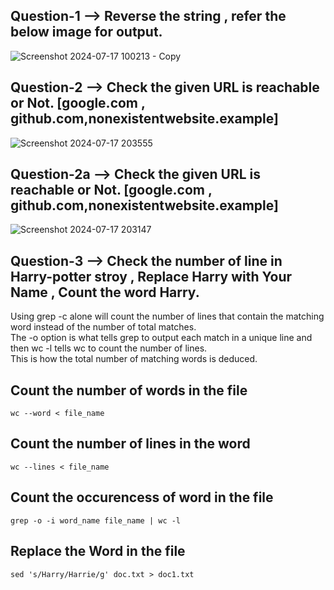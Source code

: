 ## Question-1 --> Reverse the string , refer the below image for output.
![Screenshot 2024-07-17 100213 - Copy](https://github.com/user-attachments/assets/5ba35dcf-fe73-4ccf-9ee9-dcfb4fb5849b)


## Question-2  --> Check the given URL is reachable or Not. [google.com , github.com,nonexistentwebsite.example]
![Screenshot 2024-07-17 203555](https://github.com/user-attachments/assets/c03ce05c-f009-414d-bc8f-b59354394277)


## Question-2a --> Check the given URL is reachable or Not. [google.com , github.com,nonexistentwebsite.example]
![Screenshot 2024-07-17 203147](https://github.com/user-attachments/assets/93213cb3-735f-4d9d-8a70-91803c68bcc3)

## Question-3 --> Check the number of line in Harry-potter stroy , Replace Harry with Your Name , Count the word Harry.

Using grep -c alone will count the number of lines that contain the matching word instead of the number of total matches.\
The -o option is what tells grep to output each match in a unique line and then wc -l tells wc to count the number of lines.\
This is how the total number of matching words is deduced.

## Count the number of words in the file
```
wc --word < file_name
```

## Count the number of lines in the word
```
wc --lines < file_name
```

## Count the occurencess of word in the file
```
grep -o -i word_name file_name | wc -l
```

## Replace the Word in the file 
```
sed 's/Harry/Harrie/g' doc.txt > doc1.txt
```

